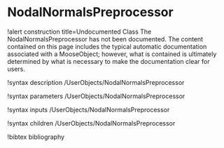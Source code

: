 <!-- MOOSE Documentation Stub: Remove this when content is added. -->

# NodalNormalsPreprocessor

!alert construction title=Undocumented Class
The NodalNormalsPreprocessor has not been documented. The content contained on this page includes the
typical automatic documentation associated with a MooseObject; however, what is contained is
ultimately determined by what is necessary to make the documentation clear for users.

!syntax description /UserObjects/NodalNormalsPreprocessor

!syntax parameters /UserObjects/NodalNormalsPreprocessor

!syntax inputs /UserObjects/NodalNormalsPreprocessor

!syntax children /UserObjects/NodalNormalsPreprocessor

!bibtex bibliography
